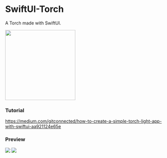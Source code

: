 # SwiftUI-Torch
A Torch made with SwiftUI.

<img width="225px" src="https://user-images.githubusercontent.com/54872601/183649480-5a522684-a0a6-4d6c-9d35-ba80ee3ccf20.png" />

### Tutorial
https://medium.com/gitconnected/how-to-create-a-simple-torch-light-app-with-swiftui-aa921124e65e

### Preview
<img src="https://miro.medium.com/max/420/1*U9xre3k0TVLubpF-PiViNA.gif" />

<img src="https://miro.medium.com/max/1400/1*L_FmCAAiJpBCnt0xzKSwCA.gif" />
